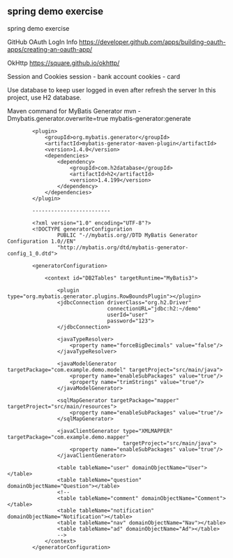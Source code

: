 ## spring demo exercise

spring demo exercise

GitHub OAuth LogIn Info
https://developer.github.com/apps/building-oauth-apps/creating-an-oauth-app/

OkHttp
https://square.github.io/okhttp/

Session and Cookies
session - bank account
cookies - card

Use database to keep user logged in even after refresh the server
In this project, use H2 database.

Maven command for MyBatis Generator
mvn -Dmybatis.generator.overwrite=true mybatis-generator:generate

            <plugin>
                <groupId>org.mybatis.generator</groupId>
                <artifactId>mybatis-generator-maven-plugin</artifactId>
                <version>1.4.0</version>
                <dependencies>
                    <dependency>
                        <groupId>com.h2database</groupId>
                        <artifactId>h2</artifactId>
                        <version>1.4.199</version>
                    </dependency>
                </dependencies>
            </plugin>
            
            -------------------------
            
            <?xml version="1.0" encoding="UTF-8"?>
            <!DOCTYPE generatorConfiguration
                    PUBLIC "-//mybatis.org//DTD MyBatis Generator Configuration 1.0//EN"
                    "http://mybatis.org/dtd/mybatis-generator-config_1_0.dtd">
            
            <generatorConfiguration>
            
                <context id="DB2Tables" targetRuntime="MyBatis3">
            
                    <plugin type="org.mybatis.generator.plugins.RowBoundsPlugin"></plugin>
                    <jdbcConnection driverClass="org.h2.Driver"
                                    connectionURL="jdbc:h2:~/demo"
                                    userId="user"
                                    password="123">
                    </jdbcConnection>
            
                    <javaTypeResolver>
                        <property name="forceBigDecimals" value="false"/>
                    </javaTypeResolver>
            
                    <javaModelGenerator targetPackage="com.example.demo.model" targetProject="src/main/java">
                        <property name="enableSubPackages" value="true"/>
                        <property name="trimStrings" value="true"/>
                    </javaModelGenerator>
            
                    <sqlMapGenerator targetPackage="mapper" targetProject="src/main/resources">
                        <property name="enableSubPackages" value="true"/>
                    </sqlMapGenerator>
            
                    <javaClientGenerator type="XMLMAPPER" targetPackage="com.example.demo.mapper"
                                         targetProject="src/main/java">
                        <property name="enableSubPackages" value="true"/>
                    </javaClientGenerator>
            
                    <table tableName="user" domainObjectName="User"></table>
                    <table tableName="question" domainObjectName="Question"></table>
                    <!--
                    <table tableName="comment" domainObjectName="Comment"></table>
                    <table tableName="notification" domainObjectName="Notification"></table>
                    <table tableName="nav" domainObjectName="Nav"></table>
                    <table tableName="ad" domainObjectName="Ad"></table>
                    -->
                </context>
            </generatorConfiguration>